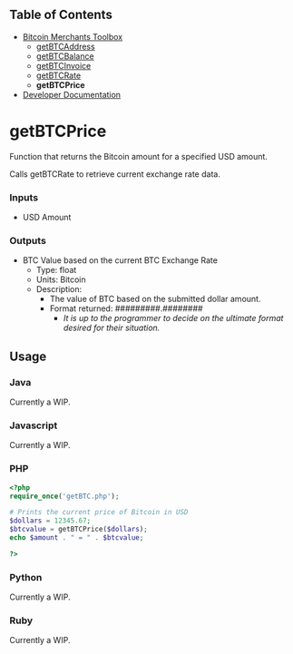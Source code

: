 ## Table of Contents
- [Bitcoin Merchants Toolbox][Toolbox]
  - [getBTCAddress]
  - [getBTCBalance]
  - [getBTCInvoice]
  - [getBTCRate]
  - **getBTCPrice**
- [Developer Documentation][DevDocs]

# getBTCPrice
Function that returns the Bitcoin amount for a specified USD amount.

Calls getBTCRate to retrieve current exchange rate data.

### Inputs
- USD Amount

### Outputs
- BTC Value based on the current BTC Exchange Rate
  - Type: float
  - Units:  Bitcoin
  - Description:
    - The value of BTC based on the submitted dollar amount. 
    - Format returned: #########.########
      - *It is up to the programmer to decide on the ultimate format desired for their situation.*

## Usage

### Java
Currently a WIP.

### Javascript
Currently a WIP.

### PHP
```php
<?php
require_once('getBTC.php');

# Prints the current price of Bitcoin in USD
$dollars = 12345.67;
$btcvalue = getBTCPrice($dollars);
echo $amount . " = " . $btcvalue;

?>
```

### Python
Currently a WIP.

### Ruby
Currently a WIP.


[bitstamp-api]: https://www.bitstamp.net/api/
[getBTC.conf]: ../getBTC.conf
[Toolbox]: ../
[getBTCAddress]: ../getBTCAddress/
[getBTCBalance]: ../getBTCBalance/
[getBTCInvoice]: ../getBTCInvoice/
[getBTCRate]: ../getBTCRate/
[getBTCPrice]: ../getBTCPrice/
[DevDocs]: ../docs/
